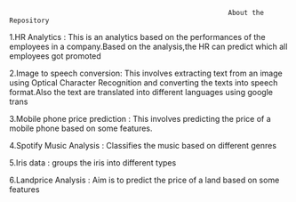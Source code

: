                                                            About the Repository
1.HR Analytics : This is an analytics based on the performances of the employees in a company.Based on the analysis,the HR can predict which all employees got     promoted

2.Image to speech conversion: This involves extracting text from an image using Optical Character Recognition and converting the texts into speech format.Also the text are translated into different languages using google trans

3.Mobile phone price prediction : This involves predicting the price of a mobile phone based on some features. 

4.Spotify Music Analysis : Classifies the music based on different genres

5.Iris data : groups the iris into different types

6.Landprice Analysis : Aim is to predict the price of a land based on some features

